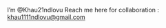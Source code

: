 I’m @Khau21ndlovu
Reach me here for collaboration : khau1111ndlovu@gmail.com 

<!---
Khau21ndlovu/Khau21ndlovu is a ✨ special ✨ repository because its `README.md` (this file) appears on your GitHub profile.
You can click the Preview link to take a look at your changes.
--->
